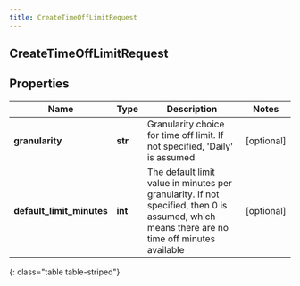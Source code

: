 ```yaml
---
title: CreateTimeOffLimitRequest
---
```

## CreateTimeOffLimitRequest

## Properties

|Name | Type | Description | Notes|
|------------ | ------------- | ------------- | -------------|
| **granularity** | **str** | Granularity choice for time off limit. If not specified, &#39;Daily&#39; is assumed | [optional] |
| **default_limit_minutes** | **int** | The default limit value in minutes per granularity. If not specified, then 0 is assumed, which means there are no time off minutes available | [optional] |
{: class="table table-striped"}


